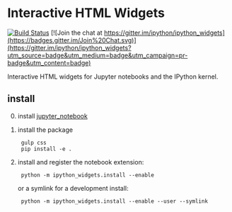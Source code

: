 # Interactive HTML Widgets

[![Build Status](https://travis-ci.org/ipython/ipython_widgets.svg?branch=master)](https://travis-ci.org/ipython/ipython_widgets) [![Join the chat at https://gitter.im/ipython/ipython_widgets](https://badges.gitter.im/Join%20Chat.svg)](https://gitter.im/ipython/ipython_widgets?utm_source=badge&utm_medium=badge&utm_campaign=pr-badge&utm_content=badge)

Interactive HTML widgets for Jupyter notebooks and the IPython kernel.

## install

0. install [jupyter_notebook](https://github.com/jupyter/jupyter_notebook)

1. install the package
    
        gulp css
        pip install -e .

2. install and register the notebook extension:

        python -m ipython_widgets.install --enable
    
    or a symlink for a development install:

        python -m ipython_widgets.install --enable --user --symlink

